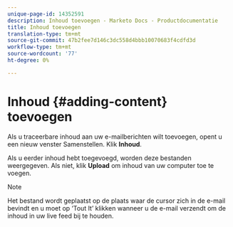 ```yaml
---
unique-page-id: 14352591
description: Inhoud toevoegen - Marketo Docs - Productdocumentatie
title: Inhoud toevoegen
translation-type: tm+mt
source-git-commit: 47b2fee7d146c3dc558d4bbb10070683f4cdfd3d
workflow-type: tm+mt
source-wordcount: '77'
ht-degree: 0%

---
```



# Inhoud {#adding-content} toevoegen

Als u traceerbare inhoud aan uw e-mailberichten wilt toevoegen, opent u een nieuw venster Samenstellen. Klik **Inhoud**.

Als u eerder inhoud hebt toegevoegd, worden deze bestanden weergegeven. Als niet, klik **Upload** om inhoud van uw computer toe te voegen.

>[!NOTE]
>
>Het bestand wordt geplaatst op de plaats waar de cursor zich in de e-mail bevindt en u moet op ‘Tout It’ klikken wanneer u de e-mail verzendt om de inhoud in uw live feed bij te houden.

